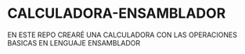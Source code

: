 # CALCULADORA-ENSAMBLADOR
EN ESTE REPO CREARÉ UNA CALCULADORA CON LAS OPERACIONES BASICAS EN LENGUAJE ENSAMBLADOR
